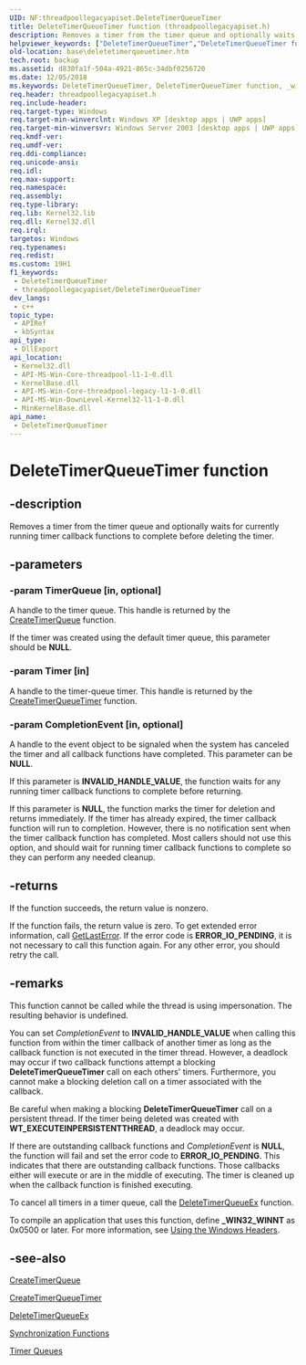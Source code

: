 ```yaml
---
UID: NF:threadpoollegacyapiset.DeleteTimerQueueTimer
title: DeleteTimerQueueTimer function (threadpoollegacyapiset.h)
description: Removes a timer from the timer queue and optionally waits for currently running timer callback functions to complete before deleting the timer.
helpviewer_keywords: ["DeleteTimerQueueTimer","DeleteTimerQueueTimer function","_win32_deletetimerqueuetimer","base.deletetimerqueuetimer","threadpoollegacyapiset/DeleteTimerQueueTimer","winbase/DeleteTimerQueueTimer"]
old-location: base\deletetimerqueuetimer.htm
tech.root: backup
ms.assetid: d830fa1f-504a-4921-865c-34dbf0256720
ms.date: 12/05/2018
ms.keywords: DeleteTimerQueueTimer, DeleteTimerQueueTimer function, _win32_deletetimerqueuetimer, base.deletetimerqueuetimer, threadpoollegacyapiset/DeleteTimerQueueTimer, winbase/DeleteTimerQueueTimer
req.header: threadpoollegacyapiset.h
req.include-header: 
req.target-type: Windows
req.target-min-winverclnt: Windows XP [desktop apps | UWP apps]
req.target-min-winversvr: Windows Server 2003 [desktop apps | UWP apps]
req.kmdf-ver: 
req.umdf-ver: 
req.ddi-compliance: 
req.unicode-ansi: 
req.idl: 
req.max-support: 
req.namespace: 
req.assembly: 
req.type-library: 
req.lib: Kernel32.lib
req.dll: Kernel32.dll
req.irql: 
targetos: Windows
req.typenames: 
req.redist: 
ms.custom: 19H1
f1_keywords:
 - DeleteTimerQueueTimer
 - threadpoollegacyapiset/DeleteTimerQueueTimer
dev_langs:
 - c++
topic_type:
 - APIRef
 - kbSyntax
api_type:
 - DllExport
api_location:
 - Kernel32.dll
 - API-MS-Win-Core-threadpool-l1-1-0.dll
 - KernelBase.dll
 - API-MS-Win-Core-threadpool-legacy-l1-1-0.dll
 - API-MS-Win-DownLevel-Kernel32-l1-1-0.dll
 - MinKernelBase.dll
api_name:
 - DeleteTimerQueueTimer
---
```


# DeleteTimerQueueTimer function


## -description

Removes a timer from the timer queue and optionally waits for currently running timer callback functions to complete before deleting the timer.

## -parameters

### -param TimerQueue [in, optional]

A handle to the timer queue. This handle is returned by the 
<a href="/windows/desktop/api/threadpoollegacyapiset/nf-threadpoollegacyapiset-createtimerqueue">CreateTimerQueue</a> function. 




If the timer was created using the default timer queue, this parameter should be <b>NULL</b>.

### -param Timer [in]

A handle to the timer-queue timer. This handle is returned by the 
<a href="/windows/desktop/api/threadpoollegacyapiset/nf-threadpoollegacyapiset-createtimerqueuetimer">CreateTimerQueueTimer</a> function.

### -param CompletionEvent [in, optional]

A handle to the event object to be signaled when the system has canceled the timer and all callback functions  have completed. This parameter can be <b>NULL</b>. 




If this parameter is <b>INVALID_HANDLE_VALUE</b>, the function waits for any running timer callback functions to complete before returning.

If this parameter is <b>NULL</b>, the function marks the timer for deletion and returns immediately. If the timer has already expired, the timer callback function will run to completion. However, there is no notification sent when the timer callback function has completed. Most callers should not use this option, and should wait for running timer callback functions to complete so they can perform any needed cleanup.

## -returns

If the function succeeds, the return value is nonzero.

If the function fails, the return value is zero. To get extended error information, call 
<a href="/windows/desktop/api/errhandlingapi/nf-errhandlingapi-getlasterror">GetLastError</a>. If the error code is <b>ERROR_IO_PENDING</b>, it is not necessary to call this function again. For any other error, you should retry the call.

## -remarks

This function cannot be called while the thread is using impersonation. The resulting behavior is undefined.

You can set <i>CompletionEvent</i> to <b>INVALID_HANDLE_VALUE</b> when calling this function from within the timer callback of another timer as long as the callback function is not executed in the timer thread. However, a deadlock may occur if two callback functions attempt a blocking 
<b>DeleteTimerQueueTimer</b> call on each others' timers. Furthermore, you cannot make a blocking deletion call on a timer associated with the callback.

Be careful when making a blocking <b>DeleteTimerQueueTimer</b> call on a persistent thread. If the timer being deleted was created with   <b>WT_EXECUTEINPERSISTENTTHREAD</b>, a deadlock may occur.

If there are outstanding callback functions and  <i>CompletionEvent</i> is <b>NULL</b>, the function will fail and set the error code to <b>ERROR_IO_PENDING</b>. This indicates that there are outstanding callback functions. Those callbacks either will execute or are in the middle of executing. The timer is cleaned up when the callback function is finished executing.

To cancel all timers in a timer queue, call the 
<a href="/windows/desktop/api/threadpoollegacyapiset/nf-threadpoollegacyapiset-deletetimerqueueex">DeleteTimerQueueEx</a> function.

To compile an application that uses this function, define <b>_WIN32_WINNT</b> as 0x0500 or later. For more information, see 
<a href="/windows/desktop/WinProg/using-the-windows-headers">Using the Windows Headers</a>.

## -see-also

<a href="/windows/desktop/api/threadpoollegacyapiset/nf-threadpoollegacyapiset-createtimerqueue">CreateTimerQueue</a>



<a href="/windows/desktop/api/threadpoollegacyapiset/nf-threadpoollegacyapiset-createtimerqueuetimer">CreateTimerQueueTimer</a>



<a href="/windows/desktop/api/threadpoollegacyapiset/nf-threadpoollegacyapiset-deletetimerqueueex">DeleteTimerQueueEx</a>



<a href="/windows/desktop/Sync/synchronization-functions">Synchronization Functions</a>



<a href="/windows/desktop/Sync/timer-queues">Timer Queues</a>